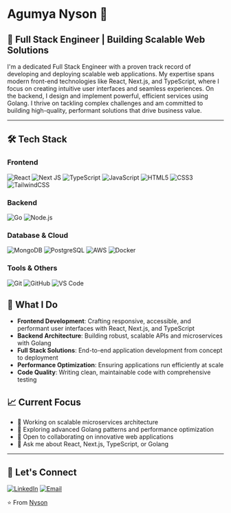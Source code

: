 # Agumya Nyson 👋

## 🚀 Full Stack Engineer | Building Scalable Web Solutions

I'm a dedicated Full Stack Engineer with a proven track record of developing and deploying scalable web applications. My expertise spans modern front-end technologies like React, Next.js, and TypeScript, where I focus on creating intuitive user interfaces and seamless experiences. On the backend, I design and implement powerful, efficient services using Golang. I thrive on tackling complex challenges and am committed to building high-quality, performant solutions that drive business value.

---

## 🛠️ Tech Stack

### Frontend
![React](https://img.shields.io/badge/react-%2320232a.svg?style=for-the-badge&logo=react&logoColor=%2361DAFB)
![Next JS](https://img.shields.io/badge/Next-black?style=for-the-badge&logo=next.js&logoColor=white)
![TypeScript](https://img.shields.io/badge/typescript-%23007ACC.svg?style=for-the-badge&logo=typescript&logoColor=white)
![JavaScript](https://img.shields.io/badge/javascript-%23323330.svg?style=for-the-badge&logo=javascript&logoColor=%23F7DF1E)
![HTML5](https://img.shields.io/badge/html5-%23E34F26.svg?style=for-the-badge&logo=html5&logoColor=white)
![CSS3](https://img.shields.io/badge/css3-%231572B6.svg?style=for-the-badge&logo=css3&logoColor=white)
![TailwindCSS](https://img.shields.io/badge/tailwindcss-%2338B2AC.svg?style=for-the-badge&logo=tailwind-css&logoColor=white)

### Backend
![Go](https://img.shields.io/badge/go-%2300ADD8.svg?style=for-the-badge&logo=go&logoColor=white)
![Node.js](https://img.shields.io/badge/node.js-6DA55F?style=for-the-badge&logo=node.js&logoColor=white)

### Database & Cloud
![MongoDB](https://img.shields.io/badge/MongoDB-%234ea94b.svg?style=for-the-badge&logo=mongodb&logoColor=white)
![PostgreSQL](https://img.shields.io/badge/postgres-%23316192.svg?style=for-the-badge&logo=postgresql&logoColor=white)
![AWS](https://img.shields.io/badge/AWS-%23FF9900.svg?style=for-the-badge&logo=amazon-aws&logoColor=white)
![Docker](https://img.shields.io/badge/docker-%230db7ed.svg?style=for-the-badge&logo=docker&logoColor=white)

### Tools & Others
![Git](https://img.shields.io/badge/git-%23F05033.svg?style=for-the-badge&logo=git&logoColor=white)
![GitHub](https://img.shields.io/badge/github-%23121011.svg?style=for-the-badge&logo=github&logoColor=white)
![VS Code](https://img.shields.io/badge/Visual%20Studio%20Code-0078d7.svg?style=for-the-badge&logo=visual-studio-code&logoColor=white)

## 🌟 What I Do

- **Frontend Development**: Crafting responsive, accessible, and performant user interfaces with React, Next.js, and TypeScript
- **Backend Architecture**: Building robust, scalable APIs and microservices with Golang
- **Full Stack Solutions**: End-to-end application development from concept to deployment
- **Performance Optimization**: Ensuring applications run efficiently at scale
- **Code Quality**: Writing clean, maintainable code with comprehensive testing

## 📈 Current Focus

- 🔭 Working on scalable microservices architecture
- 🌱 Exploring advanced Golang patterns and performance optimization
- 👯 Open to collaborating on innovative web applications
- 💬 Ask me about React, Next.js, TypeScript, or Golang

---

## 🤝 Let's Connect

[![LinkedIn](https://img.shields.io/badge/LinkedIn-%230077B5.svg?style=for-the-badge&logo=linkedin&logoColor=white)](https://linkedin.com/in/nyson)
[![Email](https://img.shields.io/badge/Email-D14836?style=for-the-badge&logo=gmail&logoColor=white)](mailto:nysonagumya@gmail.com)

⭐️ From [Nyson](https://github.com/Nysonn)
